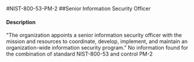 #NIST-800-53-PM-2
##Senior Information Security Officer
#### Description
"The organization appoints a senior information security officer with the mission and resources to coordinate, develop, implement, and maintain an organization-wide information security program."
No information found for the combination of standard NIST-800-53 and control PM-2
